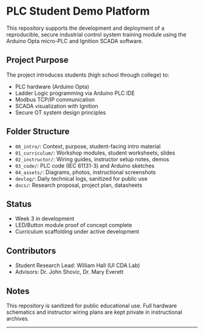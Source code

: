 # PLC Student Demo Platform

This repository supports the development and deployment of a reproducible, secure industrial control system training module using the Arduino Opta micro-PLC and Ignition SCADA software.

## Project Purpose

The project introduces students (high school through college) to:
- PLC hardware (Arduino Opta)
- Ladder Logic programming via Arduino PLC IDE
- Modbus TCP/IP communication
- SCADA visualization with Ignition
- Secure OT system design principles

## Folder Structure

- `00_intro/`: Context, purpose, student-facing intro material
- `01_curriculum/`: Workshop modules, student worksheets, slides
- `02_instructor/`: Wiring guides, instructor setup notes, demos
- `03_code/`: PLC code (IEC 61131-3) and Arduino sketches
- `04_assets/`: Diagrams, photos, instructional screenshots
- `devlog/`: Daily technical logs, sanitized for public use
- `docs/`: Research proposal, project plan, datasheets

## Status

- Week 3 in development
- LED/Button module proof of concept complete
- Curriculum scaffolding under active development

## Contributors

- Student Research Lead: William Hall (UI CDA Lab)
- Advisors: Dr. John Shovic, Dr. Mary Everett

## Notes

This repository is sanitized for public educational use. Full hardware schematics and instructor wiring plans are kept private in instructional archives.

---
